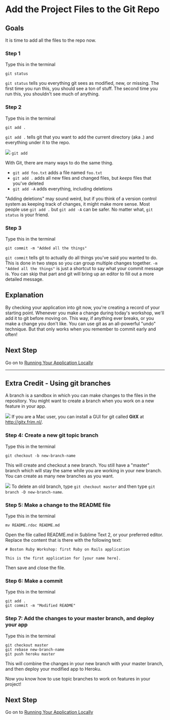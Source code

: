 # Add the Project Files to the Git Repo

## Goals

It is time to add all the files to the repo now.

### Step 1

Type this in the terminal

```text
git status
```

`git status` tells you everything git sees as modified, new, or missing.
The first time you run this, you should see a ton of stuff.
The second time you run this, you shouldn't see much of anything.


### Step 2

Type this in the terminal

```text
git add .
```

`git add .` tells git that you want to add the current directory (aka .) and everything under it to the repo.

![](/images/info.png) `git add`

With Git, there are many ways to do the same thing.

* `git add foo.txt` adds a file named `foo.txt`
* `git add .` adds all new files and changed files, but *keeps* files that you've deleted
* `git add -A` adds everything, including deletions

"Adding deletions" may sound weird, but if you think of a version control system as keeping track of changes, it might 
make more sense. Most people use `git add .` but `git add -A` can be safer. No matter what, `git status` is your friend.

### Step 3

Type this in the terminal

```text
git commit -m "Added all the things"
```

`git commit` tells git to actually do all things you've said you wanted to do.
This is done in two steps so you can group multiple changes together.
`-m "Added all the things"` is just a shortcut to say what your commit message is. 
You can skip that part and git will bring up an editor to fill out a more detailed message.

## Explanation

By checking your application into git now, you're creating a record of your starting point. Whenever you make a 
change during today's workshop, we'll add it to git before moving on. This way, if anything ever breaks, or you make a 
change you don't like. You can use git as an all-powerful "undo" technique. But that only works when you remember to 
commit early and often!

## Next Step

Go on to [Running Your Application Locally](running_your_application_locally)

* * *

## Extra Credit - Using git branches
A branch is a sandbox in which you can make changes to the files in the repository. You might want to create a branch when you work on a new feature in your app.

![](/images/info.png) If you are a Mac user, you can install a GUI for git called **GitX** at http://gitx.frim.nl/.

### Step 4: Create a new git topic branch
Type this in the terminal

```text
git checkout -b new-branch-name
```

This will create and checkout a new branch. You still have a "master" branch which will stay the same while you are working in your new branch. You can create as many new branches as you want. 

![](/images/info.png) To delete an old branch, type `git checkout master` and then type `git branch -D new-branch-name`.

### Step 5: Make a change to the README file
Type this in the terminal

```text
mv README.rdoc README.md
``` 

Open the file called README.md in Sublime Text 2, or your preferred editor. Replace the content that is there with the following text:

```text
# Boston Ruby Workshop: first Ruby on Rails application

This is the first application for [your name here].
```

Then save and close the file.


### Step 6: Make a commit
Type this in the terminal

```text
git add .
git commit -m "Modified README"
```

### Step 7: Add the changes to your master branch, and deploy your app
Type this in the terminal

```text
git checkout master
git rebase new-branch-name
git push heroku master
```

This will combine the changes in your new branch with your master branch, and then deploy your modified app to Heroku.

Now you know how to use topic branches to work on features in your project!

## Next Step

Go on to [Running Your Application Locally](running_your_application_locally)


